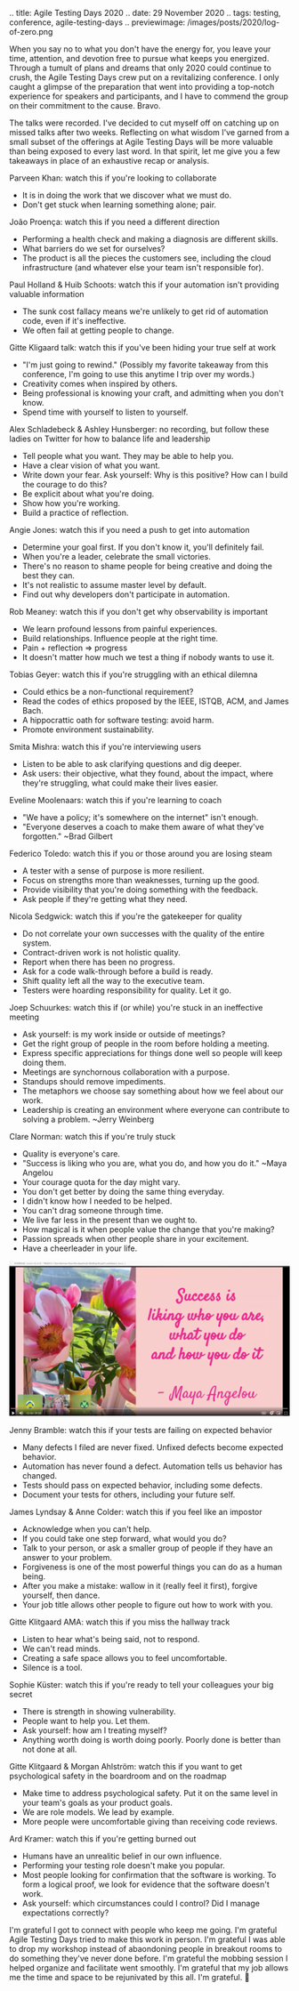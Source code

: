 .. title: Agile Testing Days 2020
.. date: 29 November 2020
.. tags: testing, conference, agile-testing-days
.. previewimage: /images/posts/2020/log-of-zero.png

When you say no to what you don't have the energy for, you leave your time, attention, and devotion free to pursue what keeps you energized. Through a tumult of plans and dreams that only 2020 could continue to crush, the Agile Testing Days crew put on a revitalizing conference. I only caught a glimpse of the preparation that went into providing a top-notch experience for speakers and participants, and I have to commend the group on their commitment to the cause. Bravo.

The talks were recorded. I've decided to cut myself off on catching up on missed talks after two weeks. Reflecting on what wisdom I've garned from a small subset of the offerings at Agile Testing Days will be more valuable than being exposed to every last word. In that spirit, let me give you a few takeaways in place of an exhaustive recap or analysis. 

Parveen Khan: watch this if you're looking to collaborate

- It is in doing the work that we discover what we must do. 
- Don't get stuck when learning something alone; pair. 

João Proença: watch this if you need a different direction

- Performing a health check and making a diagnosis are different skills. 
- What barriers do we set for ourselves?
- The product is all the pieces the customers see, including the cloud infrastructure (and whatever else your team isn't responsible for). 

Paul Holland & Huib Schoots: watch this if your automation isn't providing valuable information

- The sunk cost fallacy means we're unlikely to get rid of automation code, even if it's ineffective.
- We often fail at getting people to change.

Gitte Kligaard talk: watch this if you've been hiding your true self at work

- "I'm just going to rewind." (Possibly my favorite takeaway from this conference, I'm going to use this anytime I trip over my words.)
- Creativity comes when inspired by others.
- Being professional is knowing your craft, and admitting when you don't know.
- Spend time with yourself to listen to yourself.

Alex Schladebeck & Ashley Hunsberger: no recording, but follow these ladies on Twitter for how to balance life and leadership

- Tell people what you want. They may be able to help you.
- Have a clear vision of what you want.
- Write down your fear. Ask yourself: Why is this positive? How can I build the courage to do this?
- Be explicit about what you're doing.
- Show how you're working.
- Build a practice of reflection.

Angie Jones: watch this if you need a push to get into automation

- Determine your goal first. If you don't know it, you'll definitely fail.
- When you're a leader, celebrate the small victories. 
- There's no reason to shame people for being creative and doing the best they can.
- It's not realistic to assume master level by default.
- Find out why developers don't participate in automation.

Rob Meaney: watch this if you don't get why observability is important

- We learn profound lessons from painful experiences.
- Build relationships. Influence people at the right time.
- Pain + reflection => progress
- It doesn't matter how much we test a thing if nobody wants to use it.

Tobias Geyer: watch this if you're struggling with an ethical dilemna 

- Could ethics be a non-functional requirement?
- Read the codes of ethics proposed by the IEEE, ISTQB, ACM, and James Bach.
- A hippocrattic oath for software testing: avoid harm.
- Promote environment sustainability.

Smita Mishra: watch this if you're interviewing users 

- Listen to be able to ask clarifying questions and dig deeper. 
- Ask users: their objective, what they found, about the impact, where they're struggling, what could make their lives easier.

Eveline Moolenaars: watch this if you're learning to coach

- "We have a policy; it's somewhere on the internet" isn't enough.
- "Everyone deserves a coach to make them aware of what they've forgotten." ~Brad Gilbert


Federico Toledo: watch this if you or those around you are losing steam

- A tester with a sense of purpose is more resilient.
- Focus on strengths more than weaknesses, turning up the good. 
- Provide visibility that you're doing something with the feedback.
- Ask people if they're getting what they need.

Nicola Sedgwick: watch this if you're the gatekeeper for quality

- Do not correlate your own successes with the quality of the entire system.
- Contract-driven work is not holistic quality.
- Report when there has been no progress.
- Ask for a code walk-through before a build is ready.
- Shift quality left all the way to the executive team.
- Testers were hoarding responsibility for quality. Let it go.

Joep Schuurkes: watch this if (or while) you're stuck in an ineffective meeting

- Ask yourself: is my work inside or outside of meetings?
- Get the right group of people in the room before holding a meeting.
- Express specific appreciations for things done well so people will keep doing them.
- Meetings are synchornous collaboration with a purpose.
- Standups should remove impediments.
- The metaphors we choose say something about how we feel about our work.
- Leadership is creating an environment where everyone can contribute to solving a problem. ~Jerry Weinberg


Clare Norman: watch this if you're truly stuck

- Quality is everyone's care.
- "Success is liking who you are, what you do, and how you do it." ~Maya Angelou
- Your courage quota for the day might vary. 
- You don't get better by doing the same thing everyday. 
- I didn't know how I needed to be helped.
- You can't drag someone through time.
- We live far less in the present than we ought to.
- How magical is it when people value the change that you're making?
- Passion spreads when other people share in your excitement.
- Have a cheerleader in your life.

![](/images/posts/2020/success.png "Clare Norman channeling Maya Angelou on success")

Jenny Bramble: watch this if your tests are failing on expected behavior

- Many defects I filed are never fixed. Unfixed defects become expected behavior.
- Automation has never found a defect. Automation tells us behavior has changed. 
- Tests should pass on expected behavior, including some defects.
- Document your tests for others, including your future self.

James Lyndsay & Anne Colder: watch this if you feel like an impostor 

- Acknowledge when you can't help.
- If you could take one step forward, what would you do?
- Talk to your person, or ask a smaller group of people if they have an answer to your problem. 
- Forgiveness is one of the most powerful things you can do as a human being.
- After you make a mistake: wallow in it (really feel it first), forgive yourself, then dance.
- Your job title allows other people to figure out how to work with you.


Gitte Klitgaard AMA: watch this if you miss the hallway track

- Listen to hear what's being said, not to respond. 
- We can't read minds.
- Creating a safe space allows you to feel uncomfortable. 
- Silence is a tool. 

Sophie Küster: watch this if you're ready to tell your colleagues your big secret

- There is strength in showing vulnerability.
- People want to help you. Let them. 
- Ask yourself: how am I treating myself?
- Anything worth doing is worth doing poorly. Poorly done is better than not done at all. 

Gitte Klitgaard & Morgan Ahlström: watch this if you want to get psychological safety in the boardroom and on the roadmap

- Make time to address psychological safety. Put it on the same level in your team's goals as your product goals. 
- We are role models. We lead by example.
- More people were uncomfortable giving than receiving code reviews. 

Ard Kramer: watch this if you're getting burned out

- Humans have an unrealitic belief in our own influence. 
- Performing your testing role doesn't make you popular. 
- Most people looking for confirmation that the software is working. To form a logical proof, we look for evidence that the software doesn't work. 
- Ask yourself: which circumstances could I control? Did I manage expectations correctly? 

I'm grateful I got to connect with people who keep me going. I'm grateful Agile Testing Days tried to make this work in person. I'm grateful I was able to drop my workshop instead of abaondoning people in breakout rooms to do something they've never done before. I'm grateful the mobbing session I helped organize and facilitate went smoothly. I'm grateful that my job allows me the time and space to be rejunivated by this all. I'm grateful. 🙏